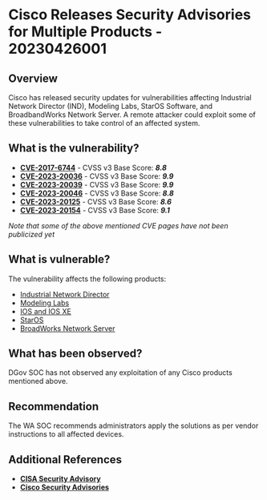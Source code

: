 # Cisco Releases Security Advisories for Multiple Products - 20230426001

## Overview

Cisco has released security updates for vulnerabilities affecting Industrial Network Director (IND), Modeling Labs, StarOS Software, and BroadbandWorks Network Server. A remote attacker could exploit some of these vulnerabilities to take control of an affected system.

## What is the vulnerability?

- [**CVE-2017-6744**](https://cve.mitre.org/cgi-bin/cvename.cgi?name=CVE-2017-6744) - CVSS v3 Base Score: ***8.8***
- [**CVE-2023-20036**](https://cve.mitre.org/cgi-bin/cvename.cgi?name=CVE-2023-20036) - CVSS v3 Base Score: ***9.9***
- [**CVE-2023-20039**](https://cve.mitre.org/cgi-bin/cvename.cgi?name=CVE-2023-20039) - CVSS v3 Base Score: ***9.9***
- [**CVE-2023-20046**](https://cve.mitre.org/cgi-bin/cvename.cgi?name=CVE-2023-20046) - CVSS v3 Base Score: ***8.8***
- [**CVE-2023-20125**](https://cve.mitre.org/cgi-bin/cvename.cgi?name=CVE-2023-20125) - CVSS v3 Base Score: ***8.6***
- [**CVE-2023-20154**](https://cve.mitre.org/cgi-bin/cvename.cgi?name=CVE-2023-20154) - CVSS v3 Base Score: ***9.1***

*Note that some of the above mentioned CVE pages have not been publicized yet*

## What is vulnerable?

The vulnerability affects the following products:

- [Industrial Network Director](https://sec.cloudapps.cisco.com/security/center/content/CiscoSecurityAdvisory/cisco-sa-ind-CAeLFk6V "Cisco Industrial Network Director Vulnerabilities")
- [Modeling Labs](https://sec.cloudapps.cisco.com/security/center/content/CiscoSecurityAdvisory/cisco-sa-cml-auth-bypass-4fUCCeG5 "Cisco Modeling Labs External Authentication Bypass Vulnerability")
- [IOS and IOS XE](https://sec.cloudapps.cisco.com/security/center/content/CiscoSecurityAdvisory/cisco-sa-20170629-snmp "SNMP Remote Code Execution Vulnerabilities in Cisco IOS and IOS XE Software")
- [StarOS](https://sec.cloudapps.cisco.com/security/center/content/CiscoSecurityAdvisory/cisco-sa-staros-ssh-privesc-BmWeJC3h "Cisco StarOS Software Key-Based SSH Authentication Privilege Escalation Vulnerability")
- [BroadWorks Network Server](https://sec.cloudapps.cisco.com/security/center/content/CiscoSecurityAdvisory/cisco-sa-bw-tcp-dos-KEdJCxLs "Cisco BroadWorks Network Server TCP Denial of Service Vulnerability")

## What has been observed?

DGov SOC has not observed any exploitation of any Cisco products mentioned above.

## Recommendation

The WA SOC recommends administrators apply the solutions as per vendor instructions to all affected devices.

## Additional References

- [**CISA Security Advisory**](https://www.cisa.gov/news-events/alerts/2023/04/21/cisco-releases-security-advisories-multiple-products)
- [**Cisco Security Advisories**](https://sec.cloudapps.cisco.com/security/center/publicationListing.x)
